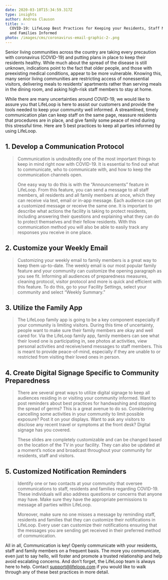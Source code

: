 ```yaml
---
date: 2020-03-10T15:34:59.317Z
type: insights
author: Andrea Clauson
title: >-
  COVID-19: LifeLoop Best Practices for Keeping your Residents, Staff Members
  and Families Informed
photo: /images/cms/coronavirus-email-graphic-2-.png
---
```


Senior living communities across the country are taking every precaution with coronavirus (COVID-19) and putting plans in place to keep their residents healthy. While much about the spread of the disease is still unknown, indications point to the fact that older people, and those with preexisting medical conditions, appear to be more vulnerable. Knowing this, many senior living communities are restricting access of nonessential visitors, delivering meals to residents’ apartments rather than serving meals in the dining room, and asking high-risk staff members to stay at home.

While there are many uncertainties around COVID-19, we would like to assure you that LifeLoop is here to assist our customers and provide the tools needed to keep your community well informed. A streamlined, timely communication plan can keep staff on the same page, reassure residents that procedures are in place, and give family some peace of mind during this stressful time. Here are 5 best practices to keep all parties informed by using LifeLoop.

## **1. Develop a Communication Protocol**

> Communication is undoubtedly one of the most important things to keep in mind right now with COVID-19. It is essential to find out what to communicate, who to communicate with, and how to keep the communication channels open.
>
> One easy way to do this is with the “Announcements” feature in LifeLoop. From this feature, you can send a message to all staff members, all residents and all family members at once, which they can receive via text, email or in-app message. Each audience can get a customized message or receive the same one. It is important to describe what actions the facility is taking to protect residents, including answering their questions and explaining what they can do to protect themselves and their fellow residents. With this communication method you will also be able to easily track any responses you receive in one place.

## **2. Customize your Weekly Email**

> Customizing your weekly email to family members is a great way to keep them up-to-date. The weekly email is our most popular family feature and your community can customize the opening paragraph as you see fit. Informing all audiences of preparedness measures, cleaning protocol, visitor protocol and more is quick and efficient with this feature. To do this, go to your Facility Settings, select your community and select “Weekly Summary.”

## **3. Utilize the Family App**

> The LifeLoop family app is going to be a key component especially if your community is limiting visitors. During this time of uncertainty, people want to make sure their family members are okay and well cared for. Via the LifeLoop family app, family members can see what their loved one is participating in, see photos at activities, view personal activities and receive/send messages to staff members. This is meant to provide peace-of-mind, especially if they are unable to or restricted from visiting their loved ones in person.

## **4. Create Digital Signage Specific to Community Preparedness**

> There are several great ways to utilize digital signage to keep all audiences residing in or visiting your community informed. Want to post reminders about best practices for handwashing and stopping the spread of germs? This is a great avenue to do so. Considering cancelling some activities in your community to limit possible exposure? Post it on your displays. Want to ask any visitors to disclose any recent travel or symptoms at the front desk? Digital signage has you covered.
>
> These slides are completely customizable and can be changed based on the location of the TV in your facility. They can also be updated at a moment’s notice and broadcast throughout your community for residents, staff and visitors.

## **5. Customized Notification Reminders**

> Identify one or two contacts at your community that oversee communications to staff, residents and families regarding COVID-19. These individuals will also address questions or concerns that anyone may have. Make sure they have the appropriate permissions to message all parties within LifeLoop.
>
> Moreover, make sure no one misses a message by reminding staff, residents and families that they can customize their notifications in LifeLoop. Every user can customize their notifications ensuring that the messages you are sending get received in their preferred method of communication.

All in all, Communication is key! Openly communicate with your residents, staff and family members on a frequent basis. The more you communicate, even just to say hello, will foster and promote a trusted relationship and help avoid escalating concerns. And don’t forget, the LifeLoop team is always here to help. Contact [support@lifeloop.com](support@lifeloop.com) if you would like to walk through any of these best practices in more detail.

